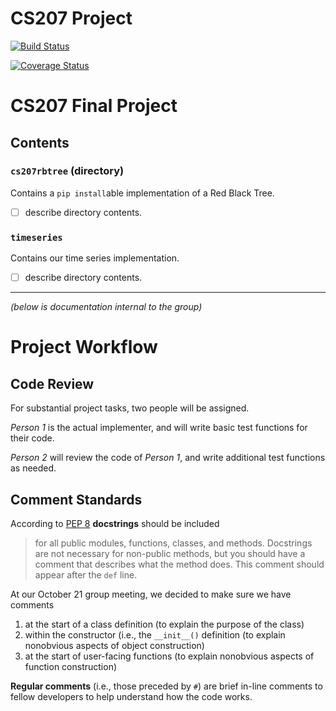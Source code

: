 # CS207 Project

[![Build Status](https://travis-ci.org/slac207/cs207project.svg?branch=master)](https://travis-ci.org/slac207/cs207project)

[![Coverage Status](https://coveralls.io/repos/github/slac207/cs207project/badge.svg?branch=master)](https://coveralls.io/github/slac207/cs207project?branch=master)

# CS207 Final Project

## Contents

### `cs207rbtree` (directory) 
Contains a `pip install`able implementation of a Red Black Tree.

- [ ] describe directory contents.

### `timeseries` 
Contains our time series implementation.

- [ ] describe directory contents.


--------
 *(below is documentation internal to the group)*

# Project Workflow

## Code Review

For substantial project tasks, two people will be assigned. 

*Person 1* is the actual implementer, and will write basic test functions for their code.

*Person 2* will review the code of *Person 1*, and write additional test functions as needed. 


## Comment Standards 

According to  [PEP 8](https://www.python.org/dev/peps/pep-0008/#code-lay-out) **docstrings** should be included 
> for all public modules, functions, classes, and methods. Docstrings are not necessary for non-public methods, but you should have a comment that describes what the method does. This comment should appear after the `def` line.

At our October 21 group meeting, we decided to make sure we have comments

1. at the start of a class definition (to explain the purpose of the class) 
2. within the constructor (i.e., the `__init__()` definition (to explain nonobvious aspects of object construction)
3. at the start of user-facing functions (to explain nonobvious aspects of function construction)

**Regular comments** (i.e., those preceded by `#`) are brief in-line comments to fellow developers to help understand how the code works.